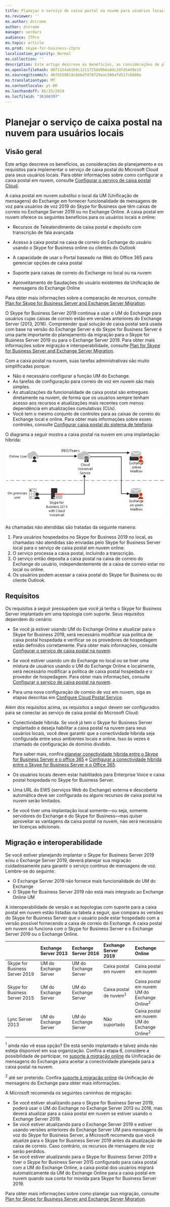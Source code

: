 ```yaml
---
title: Planejar o serviço de caixa postal na nuvem para usuários locais | Skype for Business Server 2019 PBX
ms.reviewer: ''
ms.author: dstrome
author: dstrome
manager: serdars
audience: ITPro
ms.topic: article
ms.prod: skype-for-business-itpro
localization_priority: Normal
ms.collection: ''
description: Este artigo descreve os benefícios, as considerações de planejamento e os requisitos para implementar o serviço de caixa postal do Microsoft Cloud. Para obter informações sobre como configurar a caixa postal em nuvem, consulte Configuring Cloud postal.
ms.openlocfilehash: 0071154ab1b9c1211725dd9b6addc2dfd5449e15
ms.sourcegitcommit: 46fb558814cb6bd7d70729eac590afd51fc6606e
ms.translationtype: MT
ms.contentlocale: pt-BR
ms.lasthandoff: 06/15/2019
ms.locfileid: "36160397"
---
```

# <a name="plan-cloud-voicemail-service-for-on-premises-users"></a>Planejar o serviço de caixa postal na nuvem para usuários locais

## <a name="overview"></a>Visão geral

Este artigo descreve os benefícios, as considerações de planejamento e os requisitos para implementar o serviço de caixa postal do Microsoft Cloud para seus usuários locais. Para obter informações sobre como configurar a caixa postal em nuvem, consulte [Configurar o serviço de caixa postal Cloud](configure-cloud-voicemail.md).

A caixa postal em nuvem substitui o local da UM (Unificação de mensagens) do Exchange em fornecer funcionalidade de mensagens de voz para usuários de voz 2019 do Skype for Business que têm caixas de correio no Exchange Server 2019 ou no Exchange Online. A caixa postal em nuvem oferece os seguintes benefícios para os usuários locais e online:

- Recursos de Teleatendimento de caixa postal e depósito com transcrição de fala avançada

- Acesso à caixa postal na caixa de correio do Exchange do usuário usando o Skype for Business online ou clientes do Outlook

- A capacidade de usar o Portal baseado na Web do Office 365 para gerenciar opções de caixa postal

- Suporte para caixas de correio do Exchange no local ou na nuvem

- Aproveitamento de Saudações do usuário existentes da Unificação de mensagens do Exchange Online

Para obter mais informações sobre a comparação de recursos, consulte [Plan for Skype for Business Server and Exchange Server Migration](plan-um-migration.md).

O Skype for Business Server 2019 continua a usar o UM do Exchange para usuários cujas caixas de correio estão em versões anteriores do Exchange Server (2013, 2016).  Compreender qual solução de caixa postal será usada com base na versão do Exchange Server e do Skype for Business Server é uma parte importante do planejamento da migração para o Skype for Business Server 2019 ou para o Exchange Server 2019. Para obter mais informações sobre migração e interoperabilidade, consulte [Plan for Skype for Business Server and Exchange Server Migration](plan-um-migration.md).

Com a caixa postal na nuvem, suas tarefas administrativas são muito simplificadas porque:

- Não é necessário configurar a função UM do Exchange.
- As tarefas de configuração para correio de voz em nuvem são mais simples.
- As atualizações da funcionalidade de caixa postal são entregues diretamente na nuvem, de forma que os usuários sempre tenham acesso aos recursos e atualizações mais recentes com menos dependência em atualizações cumulativas (CUs).
- Você tem o mesmo conjunto de controles para as caixas de correio do Exchange local e online. Para obter mais informações sobre esses controles, consulte [Configurar caixa postal do sistema de telefonia](https://support.office.com/en-us/article/Set-up-Phone-System-voicemail-Admin-help-9c590873-b014-4df3-9e27-1bb97322a79d?ui=en-US&rs=en-US&ad=US).

O diagrama a seguir mostra a caixa postal na nuvem em uma implantação híbrida:

![Caixa postal em nuvem do SfB](../../sfbserver2019/media/plan-cloud-voice-mail-server1.png)

As chamadas não atendidas são tratadas da seguinte maneira:  

1. Para usuários hospedados no Skype for Business 2019 no local, as chamadas não atendidas são enviadas pelo Skype for Business Server local para o serviço de caixa postal em nuvem online.
2. O serviço processa a caixa postal, incluindo a transcrição.
3. O serviço então deposita a caixa postal na caixa de correio do Exchange do usuário, independentemente de a caixa de correio estar no local ou online.  
4. Os usuários podem acessar a caixa postal do Skype for Business ou do cliente Outlook.

## <a name="requirements"></a>Requisitos

Os requisitos a seguir pressupõem que você já tenha o Skype for Business Server implantado em uma topologia com suporte.  Seus requisitos dependem do cenário:

- Se você já estiver usando UM do Exchange Online e atualizar para o Skype for Business 2019, será necessário modificar sua política de caixa postal hospedada e verificar se os provedores de hospedagem estão definidos corretamente. Para obter mais informações, consulte [Configurar o serviço de caixa postal na nuvem](configure-cloud-voicemail.md).

- Se você estiver usando um do Exchange no local ou se tiver uma mistura de usuários usando o UM do Exchange Online e localmente, será necessário modificar a política de caixa postal hospedada e o provedor de hospedagem.  Para obter mais informações, consulte [Configurar o serviço de caixa postal na nuvem](configure-cloud-voicemail.md).

- Para uma nova configuração de correio de voz em nuvem, siga as etapas descritas em [Configure Cloud Postal Service](configure-cloud-voicemail.md).

Além dos requisitos acima, os requisitos a seguir devem ser configurados para se conectar ao serviço de caixa postal do Microsoft Cloud:

- Conectividade híbrida. Se você já tem o Skype for Business Server implantado e deseja habilitar a caixa postal na nuvem para seus usuários locais, você deve garantir que a conectividade híbrida seja configurada entre seus ambientes locais e online. Isso às vezes é chamado de configuração de domínio dividido.

   Para saber mais, confira [planejar conectividade híbrida entre o Skype for Business Server e o office 365](plan-hybrid-connectivity.md) e [Configurar a conectividade híbrida entre o Skype for Business Server e o Office 365](configure-hybrid-connectivity.md).

- Os usuários locais devem estar habilitados para Enterprise Voice e caixa postal hospedada no Skype for Business Server.

- Uma URL do EWS (serviços Web do Exchange) externa e descoberta automática deve ser configurada ou alguns recursos de caixa postal na nuvem serão limitados.

- Se você tiver uma implantação local somente&#x2014;ou seja, somente servidores do Exchange e do Skype for Business&#x2014;mas quiser aproveitar as vantagens da caixa postal na nuvem, não será necessário ter licenças adicionais.

## <a name="migration-and-interoperability"></a>Migração e interoperabilidade

Se você estiver planejando implantar o Skype for Business Server 2019 e/ou o Exchange Server 2019, deverá planejar sua migração cuidadosamente para garantir o serviço contínuo de mensagens de voz. Lembre-se do seguinte:

- O Exchange Server 2019 não fornece mais funcionalidade do UM do Exchange
- O Skype for Business Server 2019 não está mais integrado ao Exchange Online UM

A interoperabilidade de versão e as topologias com suporte para a caixa postal em nuvem estão listadas na tabela a seguir, que compara as versões do Skype for Business Server que o usuário pode estar hospedado com a versão possível fornecendo a caixa de correio do Exchange. A caixa postal em nuvem só funciona com o Skype for Business Server e o Exchange Server 2019 ou o Exchange Online.

| | Exchange Server 2013 | Exchange Server 2016 | Exchange Server 2019 | Exchange Online   |
|:---    |:--- |:--- |:--- |:---  |
| Skype for Business Server 2019 | UM do Exchange Server | UM do Exchange Server | Caixa postal em nuvem | Caixa postal em nuvem |
| Skype for Business Server 2015 | UM do Exchange Server | UM do Exchange Server | Caixa postal de nuvem<sup>1</sup> | Caixa postal em nuvem <br> UM do Exchange Online<sup>2</sup> |
| Lync Server 2013 <br>  | UM do Exchange Server | UM do Exchange Server | Não suportado | Caixa postal em nuvem <br> UM do Exchange Online<sup>2</sup> |

<sup>1</sup> ainda não vê essa opção? Ele está sendo implantado e talvez ainda não esteja disponível em sua organização. Confira a etapa 6, considere a possibilidade de participar, no [suporte à migração online](/SkypeForBusiness/plan/exchange-unified-messaging-online-migration-support
) da Unificação de mensagens do Exchange para aceitar a conectividade planejada para a caixa postal na nuvem.

<sup>2</sup> até ser preterido. Confira [suporte à migração online](../../sfbserver2019/plan/exchange-unified-messaging-online-migration-support.md) da Unificação de mensagens do Exchange para obter mais informações. 

A Microsoft recomenda os seguintes caminhos de migração:

- Se você estiver atualizando para o Skype for Business Server 2019, poderá usar o UM do Exchange no Exchange Server 2013 ou 2016, mas deverá atualizar para a caixa postal em nuvem se estiver usando o Exchange Server 2019.
- Se você estiver atualizando para o Exchange Server 2019 e estiver usando versões anteriores do Exchange Server UM para mensagens de voz do Skype for Business Server, a Microsoft recomenda que você atualize para o Skype for Business Server 2019 antes da atualização de caixa de correio.  Caso contrário, os recursos de mensagens de voz serão perdidos.
- Se você estiver atualizando para o Skype for Business Server 2019 e tiver o Skype for Business Server 2015 configurado para caixa postal com a UM do Exchange Online, a caixa postal dos usuários migrará automaticamente da UM do Exchange Online para a caixa postal em nuvem quando sua conta for movida para Skype for Business Server 2019. 

Para obter mais informações sobre como planejar sua migração, consulte [Plan for Skype for Business Server and Exchange Server Migration](plan-um-migration.md).
